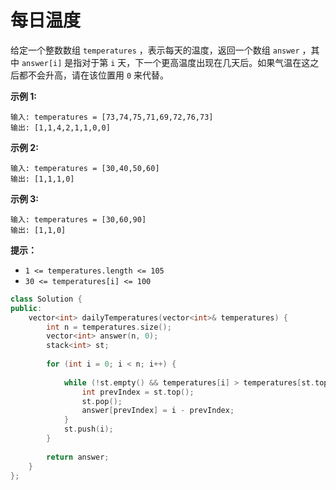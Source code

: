 # 每日温度





给定一个整数数组 `temperatures` ，表示每天的温度，返回一个数组 `answer` ，其中 `answer[i]` 是指对于第 `i` 天，下一个更高温度出现在几天后。如果气温在这之后都不会升高，请在该位置用 `0` 来代替。

 

**示例 1:**

```
输入: temperatures = [73,74,75,71,69,72,76,73]
输出: [1,1,4,2,1,1,0,0]
```

**示例 2:**

```
输入: temperatures = [30,40,50,60]
输出: [1,1,1,0]
```

**示例 3:**

```
输入: temperatures = [30,60,90]
输出: [1,1,0]
```

 

**提示：**

- `1 <= temperatures.length <= 105`
- `30 <= temperatures[i] <= 100`



```c++
class Solution {
public:
    vector<int> dailyTemperatures(vector<int>& temperatures) {
        int n = temperatures.size();
        vector<int> answer(n, 0);  
        stack<int> st; 
        
        for (int i = 0; i < n; i++) {
           
            while (!st.empty() && temperatures[i] > temperatures[st.top()]) {
                int prevIndex = st.top();
                st.pop();
                answer[prevIndex] = i - prevIndex;  
            }
            st.push(i);  
        }
        
        return answer;
    }
};
```

